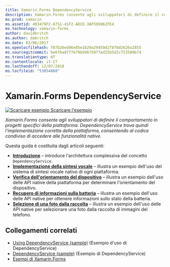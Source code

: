 ```yaml
---
title: Xamarin.Forms DependencyService
description: Xamarin.Forms consente agli sviluppatori di definire il comportamento in progetti specifici della piattaforma. DependencyService trova quindi l'implementazione corretta della piattaforma, consentendo al codice condiviso di accedere alle funzionalità native.
ms.prod: xamarin
ms.assetid: 403479F2-6751-41F2-ADCE-3AF595062FE4
ms.technology: xamarin-forms
author: davidbritch
ms.author: dabritch
ms.date: 03/06/2017
ms.openlocfilehash: f07b26ed06e85e1b20a29459d2f8f0d2626a2855
ms.sourcegitcommit: be6f6a8f77679bb9675077ed25b5d2c753580b74
ms.translationtype: HT
ms.contentlocale: it-IT
ms.lasthandoff: 12/07/2018
ms.locfileid: "53054868"
---
```

# <a name="xamarinforms-dependencyservice"></a>Xamarin.Forms DependencyService

[![Scaricare esempio](~/media/shared/download.png) Scaricare l'esempio](https://developer.xamarin.com/samples/UsingDependencyService)

_Xamarin.Forms consente agli sviluppatori di definire il comportamento in progetti specifici della piattaforma. DependencyService trova quindi l'implementazione corretta della piattaforma, consentendo al codice condiviso di accedere alle funzionalità native._

Questa guida è costituita dagli articoli seguenti:

- **[Introduzione](introduction.md)** &ndash; introduce l'architettura complessiva del concetto `DependencyService`.
- **[Implementazione della sintesi vocale](text-to-speech.md)** &ndash; illustra un esempio dell'uso del sistema di sintesi vocale nativo di ogni piattaforma.
- **[Verifica dell'orientamento del dispositivo](device-orientation.md)** &ndash; illustra un esempio dell'uso delle API native della piattaforma per determinare l'orientamento del dispositivo.
- **[Recupero di informazioni sulla batteria](battery-info.md)** &ndash; illustra un esempio dell'uso delle API native per ottenere informazioni sullo stato della batteria.
- **[Selezione di una foto dalla raccolta](photo-picker.md)** &ndash; illustra un esempio dell'uso delle API native per selezionare una foto dalla raccolta di immagini del telefono.


## <a name="related-links"></a>Collegamenti correlati

- [Using DependencyService (sample)](https://developer.xamarin.com/samples/UsingDependencyService) (Esempio d'uso di DependencyService)
- [DependencyService (sample)](https://developer.xamarin.com/samples/xamarin-forms/DependencyService/DependencyServiceSample) (Esempio di DependencyService)
- [Esempi di Xamarin.Forms](https://github.com/xamarin/xamarin-forms-samples)
